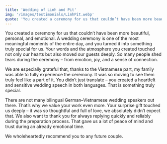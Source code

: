 ```yaml
---
title: 'Wedding of Linh and Pit'
img: '/images/testimonials/LinhPit.webp'
quote: 'You created a ceremony for us that couldn’t have been more beautiful, personal, and emotional.'
---
```

You created a ceremony for us that couldn’t have been more beautiful, personal, and emotional.
A wedding ceremony is one of the most meaningful moments of the entire day, and you turned it into something truly special for us.
Your words and the atmosphere you created touched not only our hearts but also moved our guests deeply. So many people shed tears during the ceremony – from emotion, joy, and a sense of connection.  

We are especially grateful that, thanks to the Vietnamese part, my family was able to fully experience the ceremony. It was so moving to see them truly feel like a part of it. You didn’t just translate – you created a heartfelt and sensitive wedding speech in both languages. That is something truly special.   

There are not many bilingual German–Vietnamese wedding speakers out there. That’s why we value your work even more. Your surprise gift touched us deeply – it was so thoughtful and full of love, we absolutely didn’t expect that. We also want to thank you for always replying quickly and reliably during the preparation process. That gave us a lot of peace of mind and trust during an already emotional time.  

We wholeheartedly recommend you to any future couple.